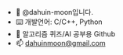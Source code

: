 - 👋 @dahuin-moon입니다.
- ⌨️ 개발언어: C/C++, Python
- 🌱 알고리즘 퀴즈/AI 공부용 Github
- 📫 dahuinmoon@gmail.com

<!---
dahuin-moon/dahuin-moon is a ✨ special ✨ repository because its `README.md` (this file) appears on your GitHub profile.
You can click the Preview link to take a look at your changes.
--->
